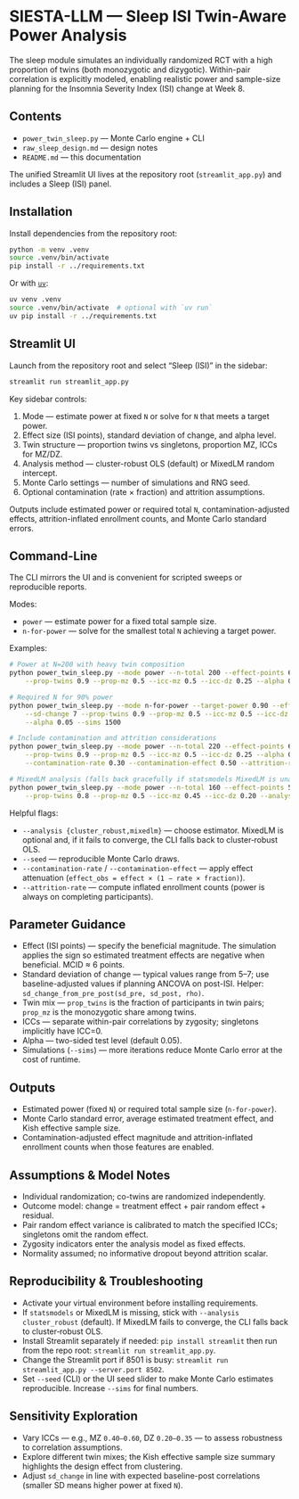 # SIESTA-LLM — Sleep ISI Twin-Aware Power Analysis

The sleep module simulates an individually randomized RCT with a high proportion of twins (both monozygotic and dizygotic).
Within-pair correlation is explicitly modeled, enabling realistic power and sample-size planning for the Insomnia Severity Index
(ISI) change at Week 8.


## Contents

- `power_twin_sleep.py` — Monte Carlo engine + CLI
- `raw_sleep_design.md` — design notes
- `README.md` — this documentation

The unified Streamlit UI lives at the repository root (`streamlit_app.py`) and includes a Sleep (ISI) panel.


## Installation

Install dependencies from the repository root:

```bash
python -m venv .venv
source .venv/bin/activate
pip install -r ../requirements.txt
```

Or with [`uv`](https://github.com/astral-sh/uv):

```bash
uv venv .venv
source .venv/bin/activate  # optional with `uv run`
uv pip install -r ../requirements.txt
```


## Streamlit UI

Launch from the repository root and select “Sleep (ISI)” in the sidebar:

```bash
streamlit run streamlit_app.py
```

Key sidebar controls:

1. Mode — estimate power at fixed `N` or solve for `N` that meets a target power.
2. Effect size (ISI points), standard deviation of change, and alpha level.
3. Twin structure — proportion twins vs singletons, proportion MZ, ICCs for MZ/DZ.
4. Analysis method — cluster-robust OLS (default) or MixedLM random intercept.
5. Monte Carlo settings — number of simulations and RNG seed.
6. Optional contamination (rate × fraction) and attrition assumptions.

Outputs include estimated power or required total `N`, contamination-adjusted effects, attrition-inflated enrollment counts, and
Monte Carlo standard errors.


## Command-Line

The CLI mirrors the UI and is convenient for scripted sweeps or reproducible reports.

Modes:

- `power` — estimate power for a fixed total sample size.
- `n-for-power` — solve for the smallest total `N` achieving a target power.

Examples:

```bash
# Power at N=200 with heavy twin composition
python power_twin_sleep.py --mode power --n-total 200 --effect-points 6 --sd-change 7 \
    --prop-twins 0.9 --prop-mz 0.5 --icc-mz 0.5 --icc-dz 0.25 --alpha 0.05 --sims 2000

# Required N for 90% power
python power_twin_sleep.py --mode n-for-power --target-power 0.90 --effect-points 6 \
    --sd-change 7 --prop-twins 0.9 --prop-mz 0.5 --icc-mz 0.5 --icc-dz 0.25 \
    --alpha 0.05 --sims 1500

# Include contamination and attrition considerations
python power_twin_sleep.py --mode power --n-total 220 --effect-points 6 --sd-change 7 \
    --prop-twins 0.9 --prop-mz 0.5 --icc-mz 0.5 --icc-dz 0.25 --alpha 0.05 --sims 2000 \
    --contamination-rate 0.30 --contamination-effect 0.50 --attrition-rate 0.10

# MixedLM analysis (falls back gracefully if statsmodels MixedLM is unavailable)
python power_twin_sleep.py --mode power --n-total 160 --effect-points 5 --sd-change 6 \
    --prop-twins 0.8 --prop-mz 0.5 --icc-mz 0.45 --icc-dz 0.20 --analysis mixedlm --sims 1200
```

Helpful flags:

- `--analysis {cluster_robust,mixedlm}` — choose estimator. MixedLM is optional and, if it fails to converge, the CLI falls back to cluster‑robust OLS.
- `--seed` — reproducible Monte Carlo draws.
- `--contamination-rate` / `--contamination-effect` — apply effect attenuation (`effect_obs = effect × (1 − rate × fraction)`).
- `--attrition-rate` — compute inflated enrollment counts (power is always on completing participants).


## Parameter Guidance

- Effect (ISI points) — specify the beneficial magnitude. The simulation applies the sign so estimated treatment effects are negative when beneficial. MCID ≈ 6 points.
- Standard deviation of change — typical values range from 5–7; use baseline-adjusted values if planning ANCOVA on post-ISI. Helper: `sd_change_from_pre_post(sd_pre, sd_post, rho)`.
- Twin mix — `prop_twins` is the fraction of participants in twin pairs; `prop_mz` is the monozygotic share among twins.
- ICCs — separate within-pair correlations by zygosity; singletons implicitly have ICC=0.
- Alpha — two-sided test level (default 0.05).
- Simulations (`--sims`) — more iterations reduce Monte Carlo error at the cost of runtime.


## Outputs

- Estimated power (fixed `N`) or required total sample size (`n-for-power`).
- Monte Carlo standard error, average estimated treatment effect, and Kish effective sample size.
- Contamination-adjusted effect magnitude and attrition-inflated enrollment counts when those features are enabled.


## Assumptions & Model Notes

- Individual randomization; co-twins are randomized independently.
- Outcome model: change = treatment effect + pair random effect + residual.
- Pair random effect variance is calibrated to match the specified ICCs; singletons omit the random effect.
- Zygosity indicators enter the analysis model as fixed effects.
- Normality assumed; no informative dropout beyond attrition scalar.


## Reproducibility & Troubleshooting

- Activate your virtual environment before installing requirements.
- If `statsmodels` or MixedLM is missing, stick with `--analysis cluster_robust` (default). If MixedLM fails to converge, the CLI falls back to cluster‑robust OLS.
- Install Streamlit separately if needed: `pip install streamlit` then run from the repo root: `streamlit run streamlit_app.py`.
- Change the Streamlit port if 8501 is busy: `streamlit run streamlit_app.py --server.port 8502`.
- Set `--seed` (CLI) or the UI seed slider to make Monte Carlo estimates reproducible. Increase `--sims` for final numbers.


## Sensitivity Exploration

- Vary ICCs — e.g., MZ `0.40–0.60`, DZ `0.20–0.35` — to assess robustness to correlation assumptions.
- Explore different twin mixes; the Kish effective sample size summary highlights the design effect from clustering.
- Adjust `sd_change` in line with expected baseline-post correlations (smaller SD means higher power at fixed `N`).
